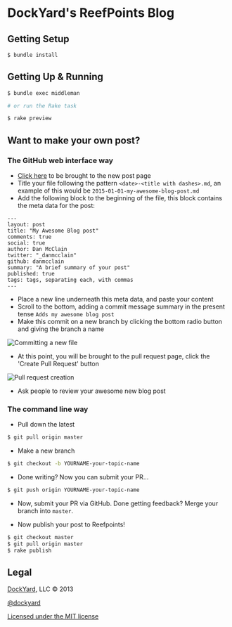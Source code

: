 # DockYard's ReefPoints Blog #

## Getting Setup ##

```bash
$ bundle install
```

## Getting Up & Running ##

```bash
$ bundle exec middleman

# or run the Rake task

$ rake preview
```

## Want to make your own post? ##

### The GitHub web interface way

* [Click here](https://github.com/dockyard/reefpoints/new/master/source/posts) to be brought to the new post page
* Title your file following the pattern `<date>-<title with dashes>.md`,
  an example of this would be `2015-01-01-my-awesome-blog-post.md`
* Add the following block to the beginning of the file, this block
  contains the meta data for the post:
```
---
layout: post
title: "My Awesome Blog post"
comments: true
social: true
author: Dan McClain
twitter: "_danmcclain"
github: danmcclain
summary: "A brief summary of your post"
published: true
tags: tags, separating each, with commas
---
```

* Place a new line underneath this meta data, and paste your content
* Scroll to the bottom, adding a commit message summary in the present
  tense `Adds my awesome blog post`
* Make this commit on a new branch by clicking the bottom radio button
  and giving the branch a name

![Committing a new file](https://monosnap.com/file/rY5xzq5B5ge9EpepCMpH410zb9eLZ0.png)

* At this point, you will be brought to the pull request page, click the
  'Create Pull Request' button

![Pull request creation](https://monosnap.com/file/lbBg9S9Aoe8e4HSthSDj1MltAKCGKz.png)

* Ask people to review your awesome new blog post

### The command line way

* Pull down the latest

```bash
$ git pull origin master
```

* Make a new branch

```bash
$ git checkout -b YOURNAME-your-topic-name
```

* Done writing? Now you can submit your PR...

```bash
$ git push origin YOURNAME-your-topic-name
```

* Now, submit your PR via GitHub. Done getting feedback? Merge your branch into `master`.

* Now publish your post to Reefpoints!

```bash
$ git checkout master
$ git pull origin master
$ rake publish
```

## Legal ##

[DockYard](http://dockyard.com), LLC &copy; 2013

[@dockyard](http://twitter.com/dockyard)

[Licensed under the MIT license](http://www.opensource.org/licenses/mit-license.php)
